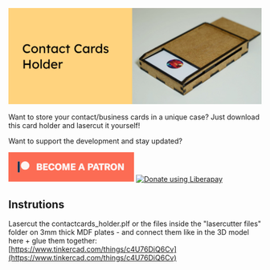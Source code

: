 ![Contact Cards Holder](images/headerimage.jpg "Contact Cards Holder")

Want to store your contact/business cards in a unique case? Just download this card holder and lasercut it yourself!

Want to support the development and stay updated?

<a href="https://www.patreon.com/bePatron?u=24983231"><img alt="Become a Patreon" src="images/patreon_button.svg"></a> <a href="https://liberapay.com/glowingkitty/donate"><img alt="Donate using Liberapay" src="https://liberapay.com/assets/widgets/donate.svg"></a>

## Instrutions
Lasercut the contactcards_holder.plf or the files inside the "lasercutter files" folder on 3mm thick MDF plates - and connect them like in the 3D model here + glue them together: [https://www.tinkercad.com/things/c4U76DiQ6Cv](https://www.tinkercad.com/things/c4U76DiQ6Cv)